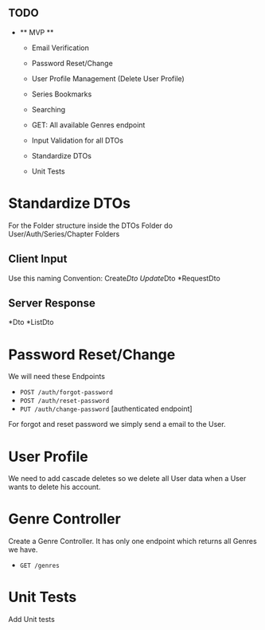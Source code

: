 ## TODO
- ** MVP **
  - Email Verification
  - Password Reset/Change
  - User Profile Management (Delete User Profile)

  - Series Bookmarks
  - Searching
  - GET: All available Genres endpoint
  - Input Validation for all DTOs
  - Standardize DTOs 

  - Unit Tests


# Standardize DTOs
For the Folder structure inside the DTOs Folder do User/Auth/Series/Chapter Folders
## Client Input
Use this naming Convention:
Create*Dto
Update*Dto
*RequestDto

## Server Response
*Dto
*ListDto

# Password Reset/Change
We will need these Endpoints
- `POST /auth/forgot-password`
- `POST /auth/reset-password`
- `PUT /auth/change-password` [authenticated endpoint]

For forgot and reset password we simply send a email to the User.

# User Profile
We need to add cascade deletes so we delete all User data when a User wants to delete his account.

# Genre Controller
Create a Genre Controller.
It has only one endpoint which returns all Genres we have.
- `GET /genres`

# Unit Tests
Add Unit tests 